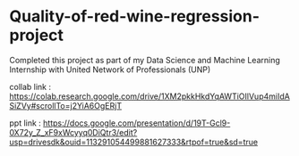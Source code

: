 # Quality-of-red-wine-regression-project

Completed this project as part of my Data Science and Machine Learning Internship with United Network of Professionals (UNP)

collab link : https://colab.research.google.com/drive/1XM2pkkHkdYqAWTiOIlVup4miIdASiZVy#scrollTo=j2YiA6OgERjT

ppt link :  https://docs.google.com/presentation/d/19T-Gcl9-0X72y_Z_xF9xWcyyq0DiQtr3/edit?usp=drivesdk&ouid=113291054499881627333&rtpof=true&sd=true
